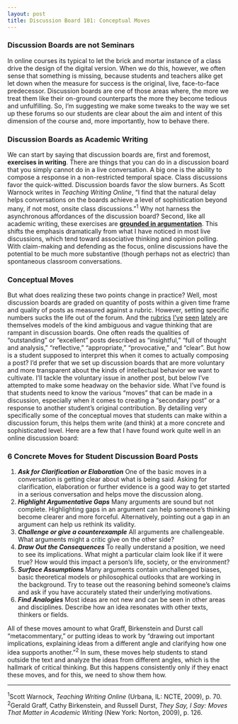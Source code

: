 ```yaml
---
layout: post
title: Discussion Board 101: Conceptual Moves
---
```


### Discussion Boards are not Seminars

In online courses its typical to let the brick and mortar instance of a class drive the design of the digital version. When we do this, however, we often sense that something is missing, because students and teachers alike get let down when the measure for success is the original, live, face-to-face predecessor. Discussion boards are one of those areas where, the more we treat them like their on-ground counterparts the more they become tedious and unfulfilling. So, I’m suggesting we make some tweaks to the way we set up these forums so our students are clear about the aim and intent of this dimension of the course and, more importantly, how to behave there.

### Discussion Boards as Academic Writing

We can start by saying that discussion boards are, first and foremost, **exercises in writing**. There are things that you can do in a discussion board that you simply cannot do in a live conversation. A big one is the ability to compose a response in a non-restricted temporal space. Class discussions favor the quick-witted. Discussion boards favor the slow burners. As Scott Warnock writes in _Teaching Writing Online_, “I find that the natural delay helps conversations on the boards achieve a level of sophistication beyond many, if not most, onsite class discussions.”<sup>1</sup> Why not harness the asynchronous affordances of the discussion board? Second, like all academic writing, these exercises are [**grounded in argumentation**](http://writingcenter.unc.edu/handouts/argument/). This shifts the emphasis dramatically from what I have noticed in most live discussions, which tend toward associative thinking and opinion polling. With claim-making and defending as the focus, online discussions have the potential to be much more substantive (though perhaps not as electric) than spontaneous classroom conversations.

### Conceptual Moves

But what does realizing these two points change in practice? Well, most discussion boards are graded on quantity of posts within a given time frame and quality of posts as measured against a rubric. However, setting specific numbers sucks the life out of the forum. And the [rubrics](https://topr.online.ucf.edu/images/f/f0/IDL6543_Discussion_Rubric.pdf) [I’ve](https://topr.online.ucf.edu/images/9/92/Lowe_2011_discussion_rubric.pdf) [seen](http://ofcoursesonline.com/wp-content/uploads/2011/11/weekly-online-discussions-rubric-eme5050.pdf) [lately](http://www.mtsu.edu/ltanditc/docs/Discussion_Board_Rubrics.pdf) are themselves models of the kind ambiguous and vague thinking that are rampant in discussion boards. One often reads the qualities of “outstanding” or “excellent” posts described as “insightful,” “full of thought and analysis,” “reflective,” “appropriate,” “provocative,” and “clear”. But how is a student supposed to interpret this when it comes to actually composing a post? I’d prefer that we set up discussion boards that are more voluntary and more transparent about the kinds of intellectual behavior we want to cultivate. I’ll tackle the voluntary issue in another post, but below I’ve attempted to make some headway on the behavior side. What I’ve found is that students need to know the various “moves” that can be made in a discussion, especially when it comes to creating a “secondary post” or a response to another student’s original contribution. By detailing very specifically some of the conceptual moves that students can make within a discussion forum, this helps them write (and think) at a more concrete and sophisticated level. Here are a few that I have found work quite well in an online discussion board:

### 6 Concrete Moves for Student Discussion Board Posts

1.  _**Ask for Clarification or Elaboration**_ One of the basic moves in a conversation is getting clear about what is being said. Asking for clarification, elaboration or further evidence is a good way to get started in a serious conversation and helps move the discussion along.
2.  **_Highlight Argumentative Gaps_** Many arguments are sound but not complete. Highlighting gaps in an argument can help someone’s thinking become clearer and more forceful. Alternatively, pointing out a gap in an argument can help us rethink its validity.
3.  _**Challenge or give a counterexample**_ All arguments are challengeable. What arguments might a critic give on the other side?
4.  **_Draw Out the Consequences_** To really understand a position, we need to see its implications. What might a particular claim look like if it were true? How would this impact a person’s life, society, or the environment?
5.  _**Surface Assumptions**_ Many arguments contain unchallenged biases, basic theoretical models or philosophical outlooks that are working in the background. Try to tease out the reasoning behind someone’s claims and ask if you have accurately stated their underlying motivations.
6.  **_Find Analogies_** Most ideas are not new and can be seen in other areas and disciplines. Describe how an idea resonates with other texts, thinkers or fields.

All of these moves amount to what Graff, Birkenstein and Durst call “metacommentary,” or putting ideas to work by “drawing out important implications, explaining ideas from a different angle and clarifying how one idea supports another.”<sup>2</sup> In sum, these moves help students to stand outside the text and analyze the ideas from different angles, which is the hallmark of critical thinking. But this happens consistently only if they enact these moves, and for this, we need to show them how.

* * *

<sup>1</sup>Scott Warnock, _Teaching Writing Online_ (Urbana, IL: NCTE, 2009), p. 70. <sup>2</sup>Gerald Graff, Cathy Birkenstein, and Russell Durst, _They Say, I Say: Moves That Matter in Academic Writing_ (New York: Norton, 2009), p. 126.
